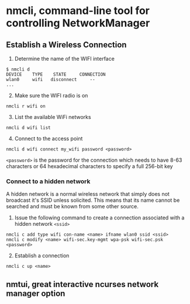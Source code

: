 # nmcli, command-line tool for controlling NetworkManager

## Establish a Wireless Connection

1. Determine the name of the WIFI interface
```console
$ nmcli d
DEVICE    TYPE    STATE     CONNECTION
wlan0     wifi   disconnect     --
...
```
2. Make sure the WIFI radio is on
```
nmcli r wifi on
```
3. List the available WiFi networks
```
nmcli d wifi list
```
4. Connect to the access point
```
nmcli d wifi connect my_wifi password <password>
```
`<password>` is the password for the connection which needs to have 8-63 characters or 64 hexadecimal characters to specify a full 256-bit key

### Connect to a hidden network

A hidden network is a normal wireless network that simply does not broadcast it's SSID unless solicited. This means that its name cannot be searched and must be known from some other source.

1. Issue the following command to create a connection associated with a hidden network `<ssid>`
```
nmcli c add type wifi con-name <name> ifname wlan0 ssid <ssid>
nmcli c modify <name> wifi-sec.key-mgmt wpa-psk wifi-sec.psk <password>
```
2. Establish a connection
```
nmcli c up <name>
```

## nmtui, great interactive ncurses network manager option
